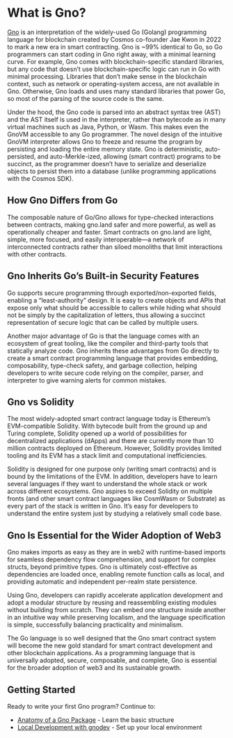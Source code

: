 # What is Gno?

[Gno](https://github.com/gnolang/gno) is an interpretation of the widely-used Go (Golang) programming language for blockchain created by Cosmos co-founder Jae Kwon in 2022 to mark a new era in smart contracting. Gno is ~99% identical to Go, so Go programmers can start coding in Gno right away, with a minimal learning curve. For example, Gno comes with blockchain-specific standard libraries, but any code that doesn’t use blockchain-specific logic can run in Go with minimal processing. Libraries that don’t make sense in the blockchain context, such as network or operating-system access, are not available in Gno. Otherwise, Gno loads and uses many standard libraries that power Go, so most of the parsing of the source code is the same.

Under the hood, the Gno code is parsed into an abstract syntax tree (AST) and the AST itself is used in the interpreter, rather than bytecode as in many virtual machines such as Java, Python, or Wasm. This makes even the GnoVM accessible to any Go programmer. The novel design of the intuitive GnoVM interpreter allows Gno to freeze and resume the program by persisting and loading the entire memory state. Gno is deterministic, auto-persisted, and auto-Merkle-ized, allowing (smart contract) programs to be succinct, as the programmer doesn’t have to serialize and deserialize objects to persist them into a database (unlike programming applications with the Cosmos SDK).

## How Gno Differs from Go

The composable nature of Go/Gno allows for type-checked interactions between contracts, making gno.land safer and more powerful, as well as operationally cheaper and faster. Smart contracts on gno.land are light, simple, more focused, and easily interoperable—a network of interconnected contracts rather than siloed monoliths that limit interactions with other contracts.

## Gno Inherits Go’s Built-in Security Features

Go supports secure programming through exported/non-exported fields, enabling a “least-authority” design. It is easy to create objects and APIs that expose only what should be accessible to callers while hiding what should not be simply by the capitalization of letters, thus allowing a succinct representation of secure logic that can be called by multiple users.

Another major advantage of Go is that the language comes with an ecosystem of great tooling, like the compiler and third-party tools that statically analyze code. Gno inherits these advantages from Go directly to create a smart contract programming language that provides embedding, composability, type-check safety, and garbage collection, helping developers to write secure code relying on the compiler, parser, and interpreter to give warning alerts for common mistakes.

## Gno vs Solidity

The most widely-adopted smart contract language today is Ethereum’s EVM-compatible Solidity. With bytecode built from the ground up and Turing complete, Solidity opened up a world of possibilities for decentralized applications (dApps) and there are currently more than 10 million contracts deployed on Ethereum. However, Solidity provides limited tooling and its EVM has a stack limit and computational inefficiencies.

Solidity is designed for one purpose only (writing smart contracts) and is bound by the limitations of the EVM. In addition, developers have to learn several languages if they want to understand the whole stack or work across different ecosystems. Gno aspires to exceed Solidity on multiple fronts (and other smart contract languages like CosmWasm or Substrate) as every part of the stack is written in Gno. It’s easy for developers to understand the entire system just by studying a relatively small code base.

## Gno Is Essential for the Wider Adoption of Web3

Gno makes imports as easy as they are in web2 with runtime-based imports for seamless dependency flow comprehension, and support for complex structs, beyond primitive types. Gno is ultimately cost-effective as dependencies are loaded once, enabling remote function calls as local, and providing automatic and independent per-realm state persistence.

Using Gno, developers can rapidly accelerate application development and adopt a modular structure by reusing and reassembling existing modules without building from scratch. They can embed one structure inside another in an intuitive way while preserving localism, and the language specification is simple, successfully balancing practicality and minimalism.

The Go language is so well designed that the Gno smart contract system will become the new gold standard for smart contract development and other blockchain applications. As a programming language that is universally adopted, secure, composable, and complete, Gno is essential for the broader adoption of web3 and its sustainable growth.

## Getting Started

Ready to write your first Gno program? Continue to:
- [Anatomy of a Gno Package](./anatomy-of-a-gno-package.md) - Learn the basic structure
- [Local Development with gnodev](./local-dev-with-gnodev.md) - Set up your local environment
